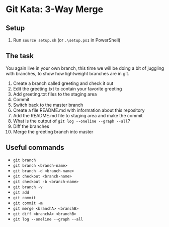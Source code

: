 # Git Kata: 3-Way Merge

## Setup

1. Run `source setup.sh` (or `.\setup.ps1` in PowerShell)

## The task
You again live in your own branch, this time we will be doing a bit of juggling with branches, to show how lightweight branches are in git.

1. Create a branch called greeting and check it out
2. Edit the greeting.txt to contain your favorite greeting
3. Add greeting.txt files to the staging area
4. Commit
5. Switch back to the master branch
6. Create a file README.md with information about this repository
7. Add the README.md file to staging area and make the commit
8. What is the output of `git log --oneline --graph --all`?
9. Diff the branches
10. Merge the greeting branch into master

## Useful commands
- `git branch`
- `git branch <branch-name>`
- `git branch -d <branch-name>`
- `git checkout <branch-name>`
- `git checkout -b <branch-name>`
- `git branch -v`
- `git add`
- `git commit`
- `git commit -m`
- `git merge <branchA> <branchB>`
- `git diff <branchA> <branchB>`
- `git log --oneline --graph --all`

